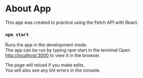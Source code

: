 # About App
This app was created to practice using the Fetch API with React.

### `npm start`
Runs the app in the development mode.\
The app can be run by typing npm start in the terminal
Open [http://localhost:3000](http://localhost:3000) to view it in the browser.

The page will reload if you make edits.\
You will also see any lint errors in the console.



